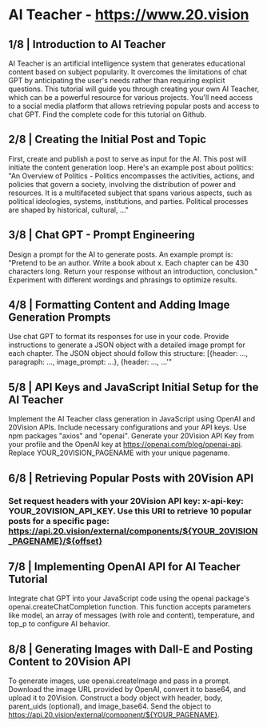 # AI Teacher - https://www.20.vision

## 1/8 | Introduction to AI Teacher

AI Teacher is an artificial intelligence system that generates educational content based on subject popularity. It overcomes the limitations of chat GPT by anticipating the user's needs rather than requiring explicit questions. This tutorial will guide you through creating your own AI Teacher, which can be a powerful resource for various projects. You'll need access to a social media platform that allows retrieving popular posts and access to chat GPT. Find the complete code for this tutorial on Github.

## 2/8 | Creating the Initial Post and Topic

First, create and publish a post to serve as input for the AI. This post will initiate the content generation loop. Here's an example post about politics: "An Overview of Politics - Politics encompasses the activities, actions, and policies that govern a society, involving the distribution of power and resources. It is a multifaceted subject that spans various aspects, such as political ideologies, systems, institutions, and parties. Political processes are shaped by historical, cultural, ..."

## 3/8 | Chat GPT - Prompt Engineering

Design a prompt for the AI to generate posts. An example prompt is: "Pretend to be an author. Write a book about x. Each chapter can be 430 characters long. Return your response without an introduction, conclusion." Experiment with different wordings and phrasings to optimize results.

## 4/8 | Formatting Content and Adding Image Generation Prompts

Use chat GPT to format its responses for use in your code. Provide instructions to generate a JSON object with a detailed image prompt for each chapter. The JSON object should follow this structure: [{header: ..., paragraph: ..., image_prompt: ...}, {header: ..., ...'"

## 5/8 | API Keys and JavaScript Initial Setup for the AI Teacher

Implement the AI Teacher class generation in JavaScript using OpenAI and 20Vision APIs. Include necessary configurations and your API keys. Use npm packages "axios" and "openai". Generate your 20Vision API Key from your profile and the OpenAI key at https://openai.com/blog/openai-api. Replace YOUR_20VISION_PAGENAME with your unique pagename.

## 6/8 | Retrieving Popular Posts with 20Vision API

### Set request headers with your 20Vision API key: x-api-key: YOUR_20VISION_API_KEY. Use this URI to retrieve 10 popular posts for a specific page: https://api.20.vision/external/components/${YOUR_20VISION_PAGENAME}/${offset}

## 7/8 | Implementing OpenAI API for AI Teacher Tutorial

Integrate chat GPT into your JavaScript code using the openai package's openai.createChatCompletion function. This function accepts parameters like model, an array of messages (with role and content), temperature, and top_p to configure AI behavior.

## 8/8 | Generating Images with Dall-E and Posting Content to 20Vision API

To generate images, use openai.createImage and pass in a prompt. Download the image URL provided by OpenAI, convert it to base64, and upload it to 20Vision. Construct a body object with header, body, parent_uids (optional), and image_base64. Send the object to https://api.20.vision/external/component/${YOUR_PAGENAME}.
